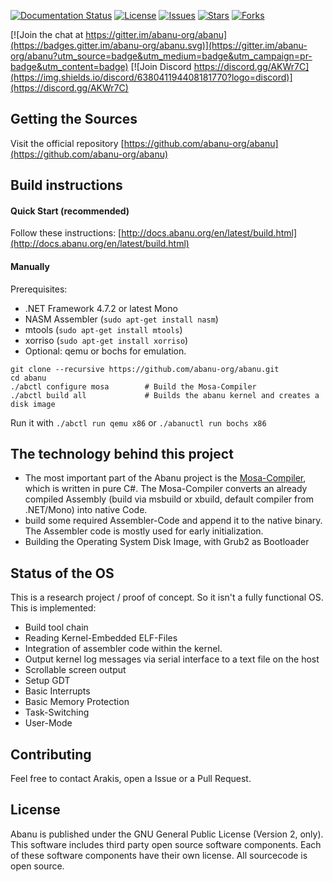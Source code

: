 [![Documentation Status](https://readthedocs.org/projects/abanu/badge/?version=latest)](http://docs.abanu.org/en/latest/?badge=latest) [![License][github-license]][github-license-link]  [![Issues][github-issues]][github-issues-link]  [![Stars][github-stars]][github-stars-link]  [![Forks][github-forks]][github-forks-link]

[github-forks]: https://img.shields.io/github/forks/abanu-org/abanu.svg
[github-forks-link]: https://github.com/abanu-org/abanu/network
[github-stars]: https://img.shields.io/github/stars/abanu-org/abanu.svg
[github-stars-link]: https://github.com/abanu-org/abanu/stargazers
[github-issues]: https://img.shields.io/github/issues/abanu-org/abanu.svg
[github-issues-link]: https://github.com/abanu-org/abanu/issues
[github-license]: https://img.shields.io/badge/license-GPL-blue.svg
[github-license-link]: https://raw.githubusercontent.com/abanu-org/abanu/master/LICENSE.txt
[![Join the chat at https://gitter.im/abanu-org/abanu](https://badges.gitter.im/abanu-org/abanu.svg)](https://gitter.im/abanu-org/abanu?utm_source=badge&utm_medium=badge&utm_campaign=pr-badge&utm_content=badge)
[![Join Discord https://discord.gg/AKWr7C](https://img.shields.io/discord/638041194408181770?logo=discord)](https://discord.gg/AKWr7C)

## Getting the Sources

Visit the official repository [https://github.com/abanu-org/abanu](https://github.com/abanu-org/abanu)

## Build instructions

#### Quick Start (recommended)

Follow these instructions: [http://docs.abanu.org/en/latest/build.html](http://docs.abanu.org/en/latest/build.html)

#### Manually

Prerequisites:
- .NET Framework 4.7.2 or latest Mono
- NASM Assembler (`sudo apt-get install nasm`)
- mtools (`sudo apt-get install mtools`)
- xorriso (`sudo apt-get install xorriso`)
- Optional: qemu or bochs for emulation.

```
git clone --recursive https://github.com/abanu-org/abanu.git
cd abanu 
./abctl configure mosa        # Build the Mosa-Compiler
./abctl build all             # Builds the abanu kernel and creates a disk image
```
Run it with `./abctl run qemu x86` or `./abanuctl run bochs x86`

## The technology behind this project

- The most important part of the Abanu project is the [Mosa-Compiler](https://github.com/mosa/MOSA-Project), which is written in pure C#. The Mosa-Compiler converts an already compiled Assembly (build via msbuild or xbuild, default compiler from .NET/Mono) into native Code.
- build some required Assembler-Code  and append it to the native binary. The Assembler code is mostly used for early initialization.
- Building the Operating System Disk Image, with Grub2 as Bootloader

## Status of the OS

This is a research project / proof of concept. So it isn't a fully functional OS. This is implemented:

- Build tool chain
- Reading Kernel-Embedded ELF-Files
- Integration of assembler code within the kernel.
- Output kernel log messages via serial interface to a text file on the host
- Scrollable screen output
- Setup GDT
- Basic Interrupts
- Basic Memory Protection
- Task-Switching
- User-Mode

## Contributing

Feel free to contact Arakis, open a Issue or a Pull Request.

## License
Abanu is published under the GNU General Public License (Version 2, only). This software includes third party open source software components. Each of these software components have their own license. All sourcecode is open source.
